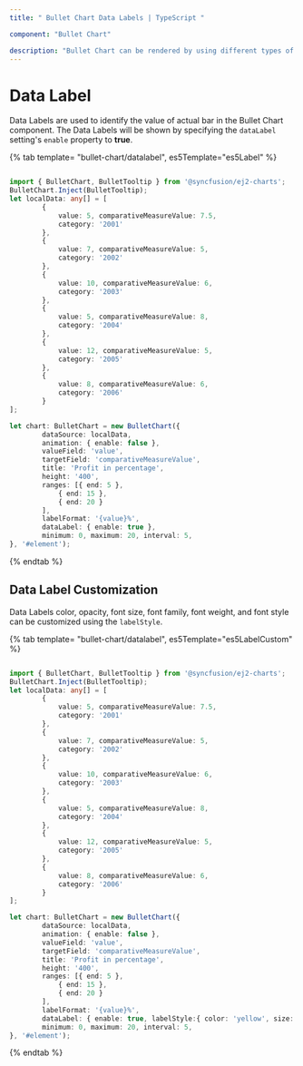 ```yaml
---
title: " Bullet Chart Data Labels | TypeScript "

component: "Bullet Chart"

description: "Bullet Chart can be rendered by using different types of data source. They are called local data, remote data. "
---
```

<!-- markdownlint-disable MD036 -->

# Data Label

Data Labels are used to identify the value of actual bar in the Bullet Chart component. The Data Labels will be shown by specifying the `dataLabel` setting's `enable` property to **true**.

{% tab template= "bullet-chart/datalabel", es5Template="es5Label" %}

```typescript

import { BulletChart, BulletTooltip } from '@syncfusion/ej2-charts';
BulletChart.Inject(BulletTooltip);
let localData: any[] = [
        {
            value: 5, comparativeMeasureValue: 7.5,
            category: '2001'
        },
        {
            value: 7, comparativeMeasureValue: 5,
            category: '2002'
        },
        {
            value: 10, comparativeMeasureValue: 6,
            category: '2003'
        },
        {
            value: 5, comparativeMeasureValue: 8,
            category: '2004'
        },
        {
            value: 12, comparativeMeasureValue: 5,
            category: '2005'
        },
        {
            value: 8, comparativeMeasureValue: 6,
            category: '2006'
        }
];

let chart: BulletChart = new BulletChart({
        dataSource: localData,
        animation: { enable: false },
        valueField: 'value',
        targetField: 'comparativeMeasureValue',
        title: 'Profit in percentage',
        height: '400',
        ranges: [{ end: 5 },
            { end: 15 },
            { end: 20 }
        ],
        labelFormat: '{value}%',
        dataLabel: { enable: true },
        minimum: 0, maximum: 20, interval: 5,
}, '#element');

```

{% endtab %}

## Data Label Customization

Data Labels color, opacity, font size, font family, font weight, and font style can be customized using the `labelStyle`.

{% tab template= "bullet-chart/datalabel", es5Template="es5LabelCustom" %}

```typescript

import { BulletChart, BulletTooltip } from '@syncfusion/ej2-charts';
BulletChart.Inject(BulletTooltip);
let localData: any[] = [
        {
            value: 5, comparativeMeasureValue: 7.5,
            category: '2001'
        },
        {
            value: 7, comparativeMeasureValue: 5,
            category: '2002'
        },
        {
            value: 10, comparativeMeasureValue: 6,
            category: '2003'
        },
        {
            value: 5, comparativeMeasureValue: 8,
            category: '2004'
        },
        {
            value: 12, comparativeMeasureValue: 5,
            category: '2005'
        },
        {
            value: 8, comparativeMeasureValue: 6,
            category: '2006'
        }
];

let chart: BulletChart = new BulletChart({
        dataSource: localData,
        animation: { enable: false },
        valueField: 'value',
        targetField: 'comparativeMeasureValue',
        title: 'Profit in percentage',
        height: '400',
        ranges: [{ end: 5 },
            { end: 15 },
            { end: 20 }
        ],
        labelFormat: '{value}%',
        dataLabel: { enable: true, labelStyle:{ color: 'yellow', size: '20'} },
        minimum: 0, maximum: 20, interval: 5,
}, '#element');

```

{% endtab %}